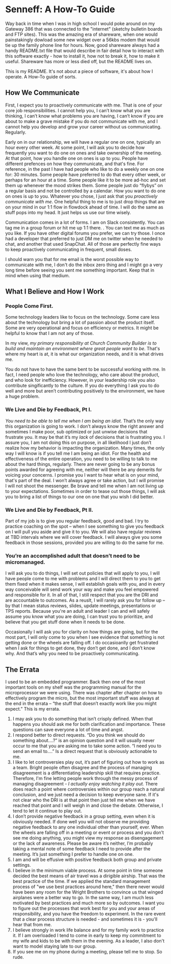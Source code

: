 # Senneff: A How-To Guide

Way back in time when I was in high school I would poke around on my Gateway 386 that was connected to the "internet" (sketchy bulletin boards and FTP sites).  This was the amazing era of shareware, when one would painstakingly dowload some new widget over a 56kbs modem that would tie up the family phone line for hours.   Now,  good shareware always had a handy README.txt file that would describe in fair detail how to interact with this software exactly - how to install it, how not to break it, how to make it useful.  Shareware has more or less died off,  but the README lives on.  

This is my README. It's not about a piece of software, it's about how I operate. A How-To guide of sorts.   

## How We Communicate
First, I expect you to proactively communicate with me. That is one of your core job responsibilities. I
cannot help you, I can’t know what you are thinking, I can’t know what problems you are having, I can’t
know if you are about to make a grave mistake if you do not communicate with me, and I cannot help you
develop and grow your career without us communicating. Regularly.

Early on in our relationship, we will have a regular one on one, typically an hour every other week.   At some point, I will ask you to decide how frequently you want to do one on ones and take ownership of the meeting. At that point, how you handle one on ones is up to you. People have different prefences on how they communicate, and that's fine.  For reference, in the past I have had people who like to do a weekly one on one for: 30 minutes. Some people have preferred to do that every other week, or perhaps for an hour at a time. Some people like it to be more ad-hoc and set them up whenever the mood strikes them. Some people just do “flybys” on a regular basis and not be controlled by a calendar.   How you want to do one on ones is up to you. Whatever you chose, I just ask that you *proactively communicate with me*.  One helpful thing to me is to just drop things that are on your mind in our 1:1 flow in flowdock ahead of time. I will do the same as stuff pops into my head. It just helps us use our time wisely. 

Communication comes in a lot of forms. I am on Slack consistently. You can tag me in a group
forum or hit me up 1:1 there. . You can text me as much as you like. If you have other digital forums you prefer, we can try those. I once had a developer that preferred to just DM me on twitter when he needed to chat, and another that used SnapChat.  All of those are perfectly fine ways to keep proactively communicating in frequent, small doses.  

I should warn you that for me email is the worst possible way to communicate with me, I don't do the inbox zero thing and I might go a very long time before seeing you sent me something important.  Keep that in mind when using that medium. 


## What I Believe and How I Work

### People Come First. 
Some technology leaders like to focus on the technology. Some care less about the technology but bring a lot of passion about the product itself.  Some are very operational and focus on efficiency or metrics.  It might be helpful to know that I am not any of those. 

In my view, *my primary responsibility at Church Community Builder is to build and maintain an environment where great people want to be*.  That's where my heart is at, it is what our organization needs, and it is what drives me. 

You do not have to have the same bent to be successful working with me. In fact, I need people who love the technology, who care about the product, and who look for inefficiency.   However, in your leadership role you also contribute singificantly to the culture.  If you do everything I ask you to do well and more but aren’t contributing positively to the environment, we have a huge problem.

### We Live and Die by Feedback, Pt I. 
*You need to be able to tell me when I am being an idiot.*  That’s the
only way this organization is going to work. I don’t always know the right answer and sometimes I make
poor, sub optimized or just unwise decisions that frustrate you. It may be that it’s my *lack*  of decisions
that is frustrating you. I assure you, I am not doing this on purpose, in all likelihood I just don’t realize
how my behavior is impacting the organization. Many times, the only way I will know is if you tell me I am
being an idiot. For the health and effectiveness of the entire operation, you need to be willing to talk to
me about the hard things, regularly.  There are never going to be any bonus points awarded for agreeing with me, neither will there be any demerits for voicing your concerns.  I promise you I want to hear what is on your mind, that's part of the deal. I won’t always agree or take action, but I will promise I will not shoot the messenger. Be brave and tell me when I am not living up to your expectations. Sometimes in order to tease out those things, I will ask you to bring a list of things to our one on one that you wish I did better.      

### We Live and Die by Feedback, Pt II. 
Part of my job is to give you regular feedback, good and bad. I try
to practice coaching on the spot – when I see something to give you feedback on I will pull you aside and
give it to you. We will also have regular reviews at TBD intervals where we will cover feedback. I
will always give you some feedback in those sessions, provided you are willing to do the same for me.  

### You’re an accomplished adult that doesn’t need to be micromanaged. 
I will ask you to do things, I will set out policies that will apply to you, I will have people come to me with problems and I will direct them to you to get them fixed when it makes sense, I will establish goals with you, and in every way conceivable will send work your way and make you feel empowered and responsible for it. In all of that, I still respect that you are the DRI and are accountable to outcomes.  As a reuslt, I will rarely ask you for follow up – by that I mean status reviews, slides, update meetings, presentations or TPS reports. Because you're an adult and leader I can and will safely assume you know what you are doing, I can trust you to prioritize, and believe that you get stuff done when it needs to be done. 

Occasionally I will ask you for clarity on how things are going, but for the most part, I will only come to you when I see evidence that something is not getting done or the wheels are falling off. I do occasioanlly get frustrated when I ask for things to get done, they don’t get done,  and I don’t know why. And that’s why you need to be proactively communicating.

## The Errata
I used to be an embedded programmer. Back then one of the most important tools on my shelf was the
programming manual for the microprocessor we were using. There was chapter after chapter on how to
effectively program the micro, but the most important stuff was always at the end in the errata – “the stuff
that doesn’t exactly work like you might expect.” This is my errata.
1. I may ask you to do something that isn’t crisply defined. When that happens you should ask me
for both clarification and importance. These questions can save everyone a lot of time and angst.
2. I respond better to direct requests. “Do you think we should do something about….?” is an
opinion question and it will usually never occur to me that you are asking me to take some action.
“I need you to send an email to….” Is a direct request that is obviously actionable to me.
3. I like to let controversies play out, it’s part of figuring out how to work as a team. Bright people
often disagree and the process of managing disagreement is a differentiating leadership skill that requires practice. Therefore,  I'm fine letting people work through the messy process of managing disagreement - *I actually enjoy watching it play out.*
There does reach a point where controversies within our group reach a natural conclusion, and
we just need a decision to keep everyone sane. If it's not clear who the DRI is at that point then just tell me when we have reached that point and I will weigh
in and close the debate. Otherwise, I tend to let it continue to play out.
4. I don’t provide negative feedback in a group setting, even when it is obviously needed. If done
well you will not observe me providing negative feedback to any one individual other than
yourself, ever. When the wheels are falling off in a meeting or event or process and you don’t
see me doing anything, you might view my response as disengagement or the lack of awareness.
Please be aware it’s neither, I’m probably taking a mental note of some feedback I need to
provide after the meeting. It’s just something I prefer to handle one on one.
5. I am and will be effusive with positive feedback both group and private settings.   
6. I believe in the minimum viable process. At some point in time someone decided the best means of air travel was a dirigible airship. That was the best practice of the time. If we applied the standard management process of "we use best practices around here," then there never would have been any room for the Wright Brothers to convince us that winged airplanes were a better way to go. In the same way, I am much less motivated by best practices and much more so by outcomes. I
want you to figure out the processes that work best for you and your areas of responsibility, and you have the freedom to experiment. In the rare event that a clear process structure is needed - and sometimes it is - you'll hear that from me. 
7. I believe strongly in work life balance and for my family work to practice it. If I am overloaded I tend to come in early to keep my commitment to my wife and kids to be with them in the evening.  As a leader, I also don't want to model staying late to our group.  
8. If you see me on my phone during a meeting, please tell me to stop. So rude. 
